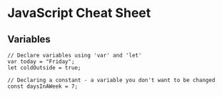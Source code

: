 # JavaScript Cheat Sheet

## Variables
```
// Declare variables using 'var' and 'let'
var today = "Friday";
let coldOutside = true;

// Declaring a constant - a variable you don't want to be changed
const daysInAWeek = 7;
```
